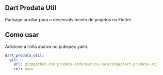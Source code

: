 ## Dart Prodata Util

Package auxiliar para o desenvolvimento de projetos no Flutter.

## Como usar

Adicione a linha abaixo no pubspec.yaml.

```yaml
dart_prodata_util:
  git:
    url: git@github.com:prodata-informatica-caratinga/dart-prodata-util.git
    ref: main
```